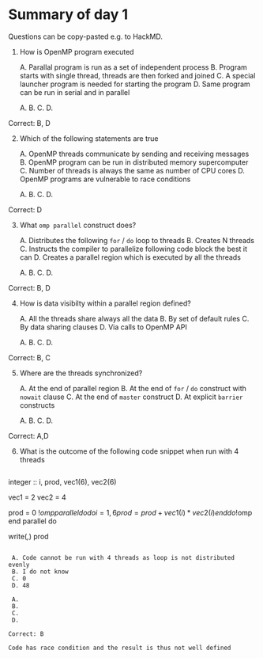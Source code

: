 # Summary of day 1

Questions can be copy-pasted e.g. to HackMD.


1. How is OpenMP program executed

   A. Parallal program is run as a set of independent process
   B. Program starts with single thread, threads are then forked and joined
   C. A special launcher program is needed for starting the program 
   D. Same program can be run in serial and in parallel

   A.
   B.
   C.
   D.

Correct: B, D


2. Which of the following statements are true

   A. OpenMP threads communicate by sending and receiving messages
   B. OpenMP program can be run in distributed memory supercomputer
   C. Number of threads is always the same as number of CPU cores
   D. OpenMP programs are vulnerable to race conditions

   A.
   B.
   C.
   D.

Correct: D

3. What `omp parallel` construct does?

   A. Distributes the following `for` / `do` loop to threads
   B. Creates N threads
   C. Instructs the compiler to parallelize following code block the best it can
   D. Creates a parallel region which is executed by all the threads

   A.
   B.
   C.
   D.

Correct: B, D


4. How is data visibilty within a parallel region defined?

   A. All the threads share always all the data
   B. By set of default rules
   C. By data sharing clauses
   D. Via calls to OpenMP API 

   A.
   B.
   C.
   D.

Correct: B, C

5. Where are the threads synchronized?

   A. At the end of parallel region
   B. At the end of `for` / `do` construct with `nowait` clause
   C. At the end of `master` construct
   D. At explicit `barrier` constructs
  
   A.
   B.
   C.
   D.

Correct: A,D


6. What is the outcome of the following code snippet when run with 4 threads
   ```fortran
  integer :: i, prod, vec1(6), vec2(6)

  vec1 = 2
  vec2 = 4

  prod = 0
!$omp parallel do
  do i = 1, 6
    prod = prod + vec1(i) * vec2(i)
  end do
!$omp end parallel do

  write(*,*) prod
  ```

   A. Code cannot be run with 4 threads as loop is not distributed evenly
   B. I do not know
   C. 0
   D. 48
  
   A.
   B.
   C.
   D.

Correct: B

Code has race condition and the result is thus not well defined

